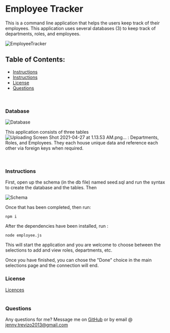 # Employee Tracker
This is a command line application that helps the users keep track of their employees. This application uses several databases (3) to keep track of departments, roles, and employees.

![EmployeeTracker](https://user-images.githubusercontent.com/78758382/116194204-218d3500-a6f6-11eb-9c25-f84964686dc6.png)

## Table of Contents:
  * [Instructions](#instructions)
  * [Instructions](#instructions)
  * [License](#license)
  * [Questions](#questions)
<br>

### Database

![Database](https://user-images.githubusercontent.com/78758382/116194071-f30f5a00-a6f5-11eb-9e16-fcd54abccc1f.png)


This application consists of three tables![Uploading Screen Shot 2021-04-27 at 1.13.53 AM.png…]()
: Departments, Roles, and Employees. They each house unique data and reference each other via foreign keys when required. 

<br>

### Instructions

First, open up the schema (in the db file) named seed.sql and run the syntax to create the database and the tables. Then

![Schema](https://user-images.githubusercontent.com/78758382/116194250-37025f00-a6f6-11eb-974d-45c1164d4e43.png)

Once that has been completed, then run:
```
npm i
```
After the dependencies have been installed, run :

```
node employee.js
```
This will start the application and you are welcome to choose between the selections to add and view roles, departments, etc.

Once you have finished, you can chose the "Done" choice in the main selections page and the connection will end.
<br>


### License
[Licences](https://opensource.org/licenses/MIT)
<br>
<br>
### Questions
Any questions for me? Message me on [GitHub](https://github.com/jtrevz) or by email @ jenny.trevizo2013@gmail.com

